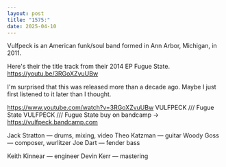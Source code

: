 ```yaml
---
layout: post
title: "1575:"
date: 2025-04-10
---
```


Vulfpeck is an American funk/soul band formed in Ann Arbor, Michigan, in 2011.

Here's their the title track from their 2014 EP Fugue State.
https://youtu.be/3RGoXZvuUBw

I'm surprised that this was released more than a decade ago. Maybe I just first listened to it later than I thought.

https://www.youtube.com/watch?v=3RGoXZvuUBw
VULFPECK /// Fugue State
VULFPECK /// Fugue State
buy on bandcamp → https://vulfpeck.bandcamp.com

Jack Stratton — drums, mixing, video
Theo Katzman — guitar
Woody Goss — composer, wurlitzer
Joe Dart — fender bass

Keith Kinnear — engineer
Devin Kerr — mastering
